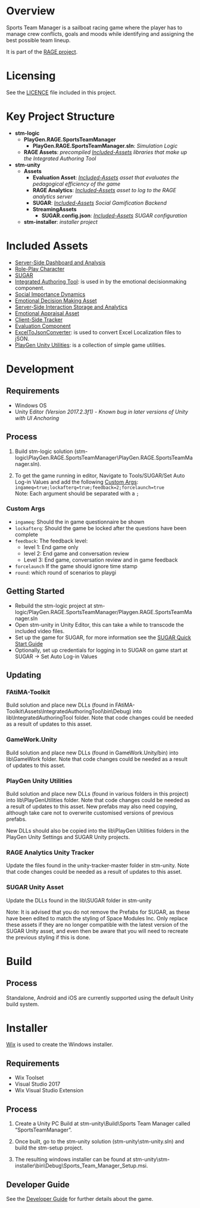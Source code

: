 # Overview
Sports Team Manager is a sailboat racing game where the player has to manage crew conflicts, goals and moods while identifying and assigning the best possible team lineup.

It is part of the [RAGE project](http://rageproject.eu/).

# Licensing
See the [LICENCE](LICENCE.md) file included in this project.

# Key Project Structure
- **stm-logic**
  - **PlayGen.RAGE.SportsTeamManager**
    - **PlayGen.RAGE.SportsTeamManager.sln**: *Simulation Logic*  
  - **RAGE Assets**: *precompiled [Included-Assets](#Included-Assets) libraries that make up the Integrated Authoring Tool*      
- **stm-unity**
  - **Assets**
    - **Evaluation Asset**: *[Included-Assets](#Included-Assets) asset that evaluates the pedagogical efficiency of the game*  
    - **RAGE Analytics**: *[Included-Assets](#Included-Assets) asset to log to the RAGE analytics server*  
    - **SUGAR**: *[Included-Assets](#Included-Assets) Social Gamification Backend*    
    - **StreamingAssets**
      - **SUGAR.config.json**: *[Included-Assets](#Included-Assets) SUGAR configuration*
  - **stm-installer**: *installer project*  

# Included Assets
- [Server-Side Dashboard and Analysis](https://www.gamecomponents.eu/content/195)
- [Role-Play Character](https://www.gamecomponents.eu/content/196)
- [SUGAR](https://gamecomponents.eu/content/200)
- [Integrated Authoring Tool](https://gamecomponents.eu/content/201): is used in by the emotional decisionmaking component.
- [Social Importance Dynamics](https://www.gamecomponents.eu/content/207)
- [Emotional Decision Making Asset](https://www.gamecomponents.eu/content/218)
- [Server-Side Interaction Storage and Analytics](https://www.gamecomponents.eu/content/220)
- [Emotional Appraisal Asset](https://www.gamecomponents.eu/content/224)
- [Client-Side Tracker](https://gamecomponents.eu/content/232)
- [Evaluation Component](https://gamecomponents.eu/content/338)
- [ExcelToJsonConverter](https://github.com/Benzino/ExcelToJsonConverter): is used to convert Excel Localization files to jSON.
- [PlayGen Unity Utilities](git@gitlab.com:playgen/unity-utilities.git): is a collection of simple game utilities.

# Development
## Requirements
- Windows OS
- Unity Editor *(Version 2017.2.3f1) - Known bug in later versions of Unity with UI Anchoring*

## Process
1. Build stm-logic solution (stm-logic\PlayGen.RAGE.SportsTeamManager\PlayGen.RAGE.SportsTeamManager.sln).

2. To get the game running in editor, Navigate to Tools/SUGAR/Set Auto Log-in Values and add the following [Custom Args](#Custom-Args):
`ingameq=true;lockafterq=true;feedback=2;forcelaunch=true`    
Note: Each argument should be separated with a `;`  

### Custom Args
- `ingameq`: Should the in game questionnaire be shown
- `lockafterq`: Should the game be locked after the questions have been complete
- `feedback`: The feedback level:  
  - level 1: End game only  
  - level 2: End game and conversation review  
  - Level 3: End game, conversation review and in game feedback
- `forcelaunch` If the game should ignore time stamp
- `round`: which round of scenarios to playgi

## Getting Started
- Rebuild the stm-logic project at stm-logic/PlayGen.RAGE.SportsTeamManager/Playgen.RAGE.SportsTeamManager.sln
- Open stm-unity in Unity Editor, this can take a while to transcode the included video files.
- Set up the game for SUGAR, for more information see the [SUGAR Quick Start Guide](http://api.sugarengine.org/v1/unity-client/tutorials/quick-start.html)
- Optionally, set up credentials for logging in to SUGAR on game start at SUGAR -> Set Auto Log-in Values

## Updating
### FAtiMA-Toolkit 
Build solution and place new DLLs (found in FAtiMA-Toolkit\Assets\IntegratedAuthoringTool\bin\Debug) into lib\IntegratedAuthoringTool folder. Note that code changes could be needed as a result of updates to this asset.

### GameWork.Unity
Build solution and place new DLLs (found in GameWork.Unity/bin) into lib\GameWork folder. Note that code changes could be needed as a result of updates to this asset.

### PlayGen Unity Utilities 
Build solution and place new DLLs (found in various folders in this project) into lib\PlayGenUtilities folder. Note that code changes could be needed as a result of updates to this asset. New prefabs may also need copying, although take care not to overwrite customised versions of previous prefabs.  

New DLLs should also be copied into the lib\PlayGen Utilities folders in the PlayGen Unity Settings and SUGAR Unity projects. 

### RAGE Analytics Unity Tracker
Update the files found in the unity-tracker-master folder in stm-unity. Note that code changes could be needed as a result of updates to this asset.

### SUGAR Unity Asset
Update the DLLs found in the lib\SUGAR folder in stm-unity  

Note: It is advised that you do not remove the Prefabs for SUGAR, as these have been edited to match the styling of Space Modules Inc. Only replace these assets if they are no longer compatible with the latest version of the SUGAR Unity asset, and even then be aware that you will need to recreate the previous styling if this is done.

# Build
## Process
Standalone, Android and iOS are currently supported using the default Unity build system.

# Installer
[Wix](http://wixtoolset.org/) is used to create the Windows installer.

## Requirements
- Wix Toolset
- Visual Studio 2017
- Wix Visual Studio Extension

## Process
1. Create a Unity PC Build at stm-unity\Build\Sports Team Manager called “SportsTeamManager”.

2. Once built, go to the stm-unity solution (stm-unity\stm-unity.sln) and build the stm-setup project.

3. The resulting windows installer can be found at stm-unity\stm-installer\bin\Debug\Sports_Team_Manager_Setup.msi.

## Developer Guide
See the [Developer Guide](DeveloperGuide.md) for further details about the game.